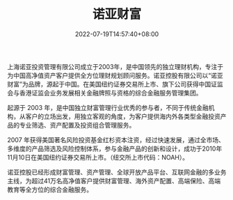 ﻿---
weight: 
title: "诺亚财富"
description: "上海诺亚投资管理有限公司成立于2003年，是中国领先的独立理财机构，专注于为中国高净值资产客户提供全方位理财规划顾问服务"
date: 2022-07-19T14:57:40+08:00
lastmod: 2022-07-19T14:57:40+08:00
draft: false
authors: ["Simon"]
featuredImage: "nuoyacaifu.jpg"
link: "http://www.noahgroup.com/"
tags: ["投资机构","诺亚财富"]
categories: ["navigation"]
navigation: ["投资机构"]
lightgallery: true
toc: true
pinned: false
recommend: false
recommend1: false
---
上海诺亚投资管理有限公司成立于2003年，是中国领先的独立理财机构，专注于为中国高净值资产客户提供全方位理财规划顾问服务。诺亚控股有限公司以“诺亚财富”为品牌，源起于中国。在美国纽约证券交易所上市、旗下公司获得中国证监会与香港证监会业务发展相关金融牌照与资格的综合金融服务管理集团。

起源于 2003 年，是中国独立财富管理行业优秀的参与者，不同于传统金融机构，从客户的立场出发，用独立客观的角度，为客户提供海内外各类型金融投资产品的专业筛选、资产配置及投资组合管理服务。

2007 年获得美国著名风险投资基金红杉资本注资，经过快速发展，通过全市场、多维度的产品筛选及风险控制体系，参与金融产品的创新和设计，成功于2010年11月10日在美国纽约证券交易所上市。（纽交所上市代码：NOAH）。

诺亚控股已经形成财富管理、资产管理、全球开放产品平台、互联网金融的多业务主线，为超过41万名高净值客户提供财富管理、海外资产配置、高端保险、高端教育等全方位的综合金融服务。